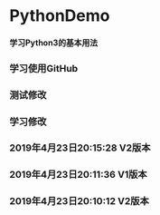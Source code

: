 # PythonDemo
#### 学习Python3的基本用法
### 学习使用GitHub
### 测试修改
### 学习修改
### 2019年4月23日20:15:28 V2版本
### 2019年4月23日20:11:36 V1版本 
### 2019年4月23日20:10:12 V2版本 
